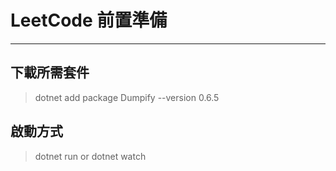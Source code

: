 # LeetCode 前置準備
---

## 下載所需套件

> dotnet add package Dumpify --version 0.6.5

## 啟動方式

> dotnet run or dotnet watch